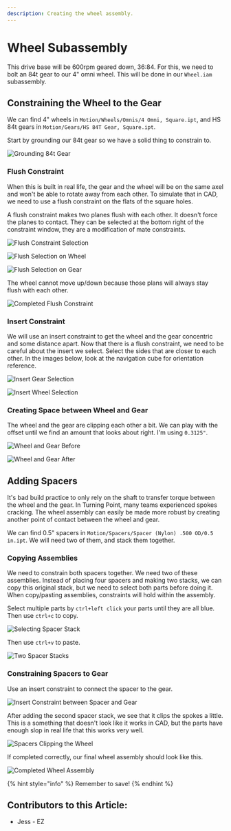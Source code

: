 ```yaml
---
description: Creating the wheel assembly.
---
```


# Wheel Subassembly

This drive base will be 600rpm geared down, 36:84.  For this, we need to bolt an 84t gear to our 4" omni wheel.  This will be done in our `Wheel.iam` subassembly.&#x20;

## Constraining the Wheel to the Gear

We can find 4" wheels in `Motion/Wheels/Omnis/4 Omni, Square.ipt`, and HS 84t gears in `Motion/Gears/HS 84T Gear, Square.ipt`.

Start by grounding our 84t gear so we have a solid thing to constrain to.&#x20;

![Grounding 84t Gear](<../../../.gitbook/assets/image (17).png>)

### Flush Constraint

When this is built in real life, the gear and the wheel will be on the same axel and won't be able to rotate away from each other.  To simulate that in CAD, we need to use a flush constraint on the flats of the square holes.&#x20;

A flush constraint makes two planes flush with each other.  It doesn't force the planes to contact.  They can be selected at the bottom right of the constraint window, they are a modification of mate constraints.&#x20;

![Flush Constraint Selection](<../../../.gitbook/assets/image (230).png>)

![Flush Selection on Wheel](<../../../.gitbook/assets/image (192).png>)

![Flush Selection on Gear](<../../../.gitbook/assets/image (138).png>)

The wheel cannot move up/down because those plans will always stay flush with each other.&#x20;

![Completed Flush Constraint](<../../../.gitbook/assets/image (41).png>)

### Insert Constraint

We will use an insert constraint to get the wheel and the gear concentric and some distance apart.  Now that there is a flush constraint, we need to be careful about the insert we select.  Select the sides that are closer to each other.  In the images below, look at the navigation cube for orientation reference.&#x20;

![Insert Gear Selection](<../../../.gitbook/assets/image (178).png>)

![Insert Wheel Selection](<../../../.gitbook/assets/image (167).png>)

### Creating Space between Wheel and Gear

The wheel and the gear are clipping each other a bit.  We can play with the offset until we find an amount that looks about right.  I'm using `0.3125"`.

![Wheel and Gear Before](<../../../.gitbook/assets/image (9).png>)

![Wheel and Gear After](<../../../.gitbook/assets/image (223).png>)

## Adding Spacers

It's bad build practice to only rely on the shaft to transfer torque between the wheel and the gear.  In Turning Point, many teams experienced spokes cracking.  The wheel assembly can easily be made more robust by creating another point of contact between the wheel and gear.&#x20;

We can find 0.5" spacers in `Motion/Spacers/Spacer (Nylon) .500 OD/0.5 in.ipt`.  We will need two of them, and stack them together. &#x20;

### Copying Assemblies

We need to constrain both spacers together.  We need two of these assemblies.  Instead of placing four spacers and making two stacks, we can copy this original stack, but we need to select both parts before doing it.  When copy/pasting assemblies, constraints will hold within the assembly. &#x20;

Select multiple parts by `ctrl+left click` your parts until they are all blue.  Then use `ctrl+c` to copy.

![Selecting Spacer Stack](<../../../.gitbook/assets/image (131).png>)

Then use `ctrl+v` to paste.&#x20;

![Two Spacer Stacks](<../../../.gitbook/assets/image (38).png>)

### Constraining Spacers to Gear

Use an insert constraint to connect the spacer to the gear.&#x20;

![Insert Constraint between Spacer and Gear](<../../../.gitbook/assets/image (132).png>)

After adding the second spacer stack, we see that it clips the spokes a little.  This is a something that doesn't look like it works in CAD, but the parts have enough slop in real life that this works very well.&#x20;

![Spacers Clipping the Wheel](<../../../.gitbook/assets/image (250).png>)



If completed correctly, our final wheel assembly should look like this.&#x20;

![Completed Wheel Assembly](<../../../.gitbook/assets/image (4).png>)

{% hint style="info" %}
Remember to save!
{% endhint %}



## Contributors to this Article:

* Jess - EZ
